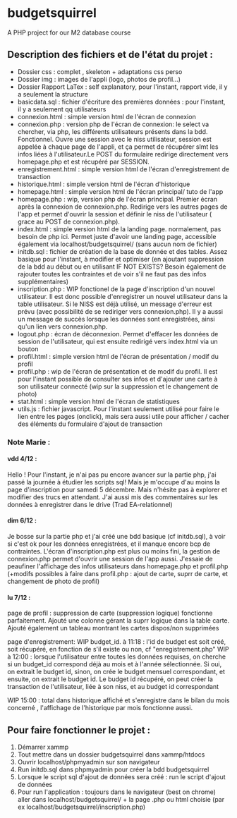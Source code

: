# budgetsquirrel
A PHP project for our M2 database course

## Description des fichiers et de l'état du projet : 

- Dossier css : complet , skeleton + adaptations css perso
- Dossier img : images de l'appli (logo, photos de profil...)
- Dossier Rapport LaTex : self explanatory, pour l'instant, rapport vide, il y a seulement la structure
- basicdata.sql : fichier d'écriture des premières données : pour l'instant, il y a seulement qq utilisateurs
- connexion.html : simple version html de l'écran de connexion
- connexion.php : version php de l'écran de connexion:  le select va chercher, via php, les différents utilisateurs présents dans la bdd. Fonctionnel. Ouvre une session avec le niss utilisateur, session est appelée à chaque page de l'appli, et ça permet de récupérer slmt les infos liées à l'utilisateur.Le POST du formulaire redirige directement vers homepage.php et est récupéré par SESSION.
- enregistrement.html : simple version html de l'écran d'enregistrement de transaction
- historique.html : simple version html de l'écran d'historique
- homepage.html : simple version html de l'écran principal/ tuto de l'app
- homepage.php : wip, version php de l'écran principal. Premier écran après la connexion de connexion.php. Redirige vers les autres pages de l'app et permet d'ouvrir la session et définir le niss de l'utilisateur ( grace au POST de connexion.php).
- index.html : simple version html de la landing page. normalement, pas besoin de php ici. Permet juste d'avoir une landing page, accessible également via localhost/budgetsquirrel/ (sans aucun nom de fichier)
- initdb.sql : fichier de création de la base de donnée et des tables. Assez basique pour l'instant, à modifier et optimiser (en ajoutant suppression de la bdd au début ou en utilisant IF NOT EXISTS? Besoin également de rajouter toutes les contraintes et de voir s'il ne faut pas des infos supplémentaires)
- inscription.php : WIP fonctionel de la page d'inscription d'un nouvel utilisateur. Il est donc possible d'enregistrer un nouvel utilisateur dans la table utilisateur. Si le NISS est déjà utilisé, un message d'erreur est prévu (avec possibilité de se rediriger vers connexion.php). Il y a aussi un message de succès lorsque les données sont enregistrées, ainsi qu'un lien vers connexion.php.
- logout.php : écran de déconnexion. Permet d'effacer les données de session de l'utilisateur, qui est ensuite redirigé vers index.html via un bouton
- profil.html : simple version html de l'écran de présentation / modif du profil
- profil.php : wip de l'écran de présentation et de modif du profil. Il est pour l'instant possible de consulter ses infos et d'ajouter une carte à son utilisateur connecté (wip sur la suppression et le changement de photo)
- stat.html : simple version html de l'écran de statistiques
- utils.js : fichier javascript. Pour l'instant seulement utilisé pour faire le lien entre les pages (onclick), mais sera aussi utile pour afficher / cacher des éléments du formulaire d'ajout de transaction

### Note Marie : 

#### vdd 4/12 : 
Hello ! Pour l'instant, je n'ai pas pu encore avancer sur la partie php, j'ai passé la journée à étudier les scripts sql! Mais je m'occupe d'au moins la page d'inscription pour samedi 5 décembre. Mais n'hésite pas à explorer et modifier des trucs en attendant. J'ai aussi mis des commentaires sur les données à enregistrer dans le drive (Trad EA-relationnel)

#### dim 6/12 : 

Je bosse sur la partie php et j'ai créé une bdd basique (cf initdb.sql), à voir si c'est ok pour les données enregistrées, et il manque encore bcp de contraintes. L'écran d'inscription.php est plus ou moins fini, la gestion de connexion.php permet d'ouvrir une session de l'app aussi. J'essaie de peaufiner l'affichage des infos utilisateurs dans homepage.php et profil.php (+modifs possibles à faire dans profil.php : ajout de carte, suprr de carte, et changement de photo de profil)

#### lu 7/12 : 

page de profil : suppression de carte (suppression logique) fonctionne parfaitement. Ajouté une colonne gérant la suprr logique dans la table carte. Ajouté également un tableau montrant les cartes dispos/non supprimées

page d'enregistrement: WIP budget_id. à 11:18 : l'id de budget est soit créé, soit récupéré, en fonction de s'il existe ou non, cf "enregistrement.php"
WIP à 12:00 : lorsque l'utilisateur entre toutes les données requises, on cherche si un budget_id correspond déjà au mois et à l'année sélectionnée. Si oui, on extrait le budget id, sinon, on crée le budget mensuel correspondant, et ensuite, on extrait le budget id. Le budget id récupéré, on peut créer la transaction de l'utilisateur, liée à son niss, et au budget id correspondant

WIP 15:00 : total dans historique affiché et s'enregistre dans le bilan du mois concerné , l'affichage de l'historique par mois fonctionne aussi.


## Pour faire fonctionner le projet : 
1. Démarrer xammp
2. Tout mettre dans un dossier budgetsquirrel dans xammp/htdocs
3. Ouvrir localhost/phpmyadmin sur son navigateur
4. Run initdb.sql dans phpmyadmin pour créer la bdd budgetsquirrel
5. Lorsque le script sql d'ajout de données sera créé : run le script d'ajout de données
5. Pour run l'application : toujours dans le navigateur (best on chrome) aller dans localhost/budgetsquirrel/ + la page .php ou html choisie (par ex localhost/budgetsquirrel/inscription.php)
